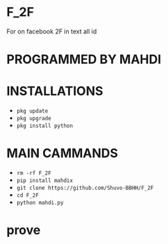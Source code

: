 # F_2F
For on facebook 2F in text all id 
# PROGRAMMED BY MAHDI

# INSTALLATIONS

- `pkg update`
- `pkg upgrade`
- `pkg install python`

# MAIN CAMMANDS
- `rm -rf F_2F`
- `pip install mahdix`
- `git clone https://github.com/Shuvo-BBHH/F_2F`
- `cd F_2F`
- `python mahdi.py`


# prove
